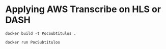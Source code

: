 # Applying AWS Transcribe on HLS or DASH

```
docker build -t PocSubtitulos .
```

```
docker run PocSubtitulos
```